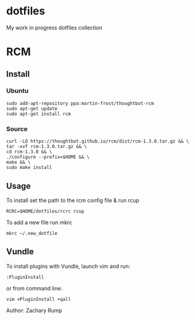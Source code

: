 # dotfiles
My work in progress dotfiles collection

# RCM 

## Install 

### Ubuntu 
```
sudo add-apt-repository ppa:martin-frost/thoughtbot-rcm
sudo apt-get update
sudo apt-get install rcm
```

### Source
```
curl -LO https://thoughtbot.github.io/rcm/dist/rcm-1.3.0.tar.gz && \
tar -xvf rcm-1.3.0.tar.gz && \
cd rcm-1.3.0 && \
./configure --prefix=$HOME && \
make && \
sudo make install
```

## Usage 
To install set the path to the rcm config file & run rcup 
```
RCRC=$HOME/dotfiles/rcrc rcup 
```
To add a new file run mkrc 
```
mkrc ~/.new_dotfile 
```

## Vundle 
To install plugins with Vundle, launch vim and run: 
```
:PluginInstall
``` 
or from command line: 
```
vim +PluginInstall +qall
```

Author: Zachary Rump 
